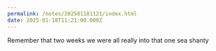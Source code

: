 ```yaml
---
permalink: /notes/202501181121/index.html
date: 2025-01-18T11:21:00.000Z
---
```


Remember that two weeks we were all really into that one sea shanty